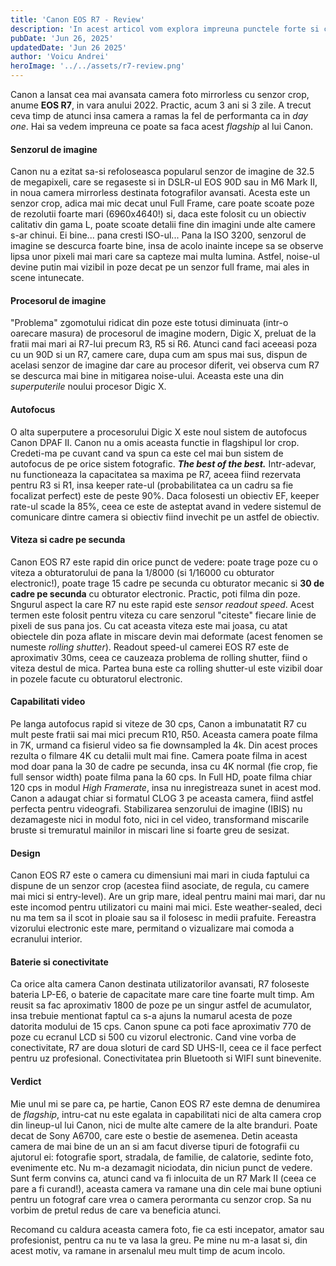 ```yaml
---
title: 'Canon EOS R7 - Review'
description: 'In acest articol vom explora impreuna punctele forte si cele slabe ale camerei Canon EOS R7'
pubDate: 'Jun 26, 2025'
updatedDate: 'Jun 26 2025'
author: 'Voicu Andrei'
heroImage: '../../assets/r7-review.png'
---
```


Canon a lansat cea mai avansata camera foto mirrorless cu senzor crop, anume **EOS R7**, in vara anului 2022. Practic, acum 3 ani si 3 zile. A trecut ceva timp de atunci insa camera a ramas la fel de performanta ca in *day one*. Hai sa vedem impreuna ce poate sa faca acest *flagship* al lui Canon.

#### Senzorul de imagine

Canon nu a ezitat sa-si refoloseasca popularul senzor de imagine de 32.5 de megapixeli, care se regaseste si in DSLR-ul EOS 90D sau in M6 Mark II, in noua camera mirrorless destinata fotografilor avansati. Acesta este un senzor crop, adica mai mic decat unul Full Frame, care poate scoate poze de rezolutii foarte mari (6960x4640!) si, daca este folosit cu un obiectiv calitativ din gama L, poate scoate detalii fine din imagini unde alte camere s-ar chinui. Ei bine... pana cresti ISO-ul... Pana la ISO 3200, senzorul de imagine se descurca foarte bine, insa de acolo inainte incepe sa se observe lipsa unor pixeli mai mari care sa capteze mai multa lumina. Astfel, noise-ul devine putin mai vizibil in poze decat pe un senzor full frame, mai ales in scene intunecate. 

#### Procesorul de imagine

"Problema" zgomotului ridicat din poze este totusi diminuata (intr-o oarecare masura) de procesorul de imagine modern, Digic X, preluat de la fratii mai mari ai R7-lui precum R3, R5 si R6. Atunci cand faci aceeasi poza cu un 90D si un R7, camere care, dupa cum am spus mai sus, dispun de acelasi senzor de imagine dar care au procesor diferit, vei observa cum R7 se descurca mai bine in mitigarea noise-ului. Aceasta este una din *superputerile* noului procesor Digic X.

#### Autofocus

O alta superputere a procesorului Digic X este noul sistem de autofocus Canon DPAF II. Canon nu a omis aceasta functie in flagshipul lor crop. Credeti-ma pe cuvant cand va spun ca este cel mai bun sistem de autofocus de pe orice sistem fotografic. ***The best of the best.*** Intr-adevar, nu functioneaza la capacitatea sa maxima pe R7, aceea fiind rezervata pentru R3 si R1, insa keeper rate-ul (probabilitatea ca un cadru sa fie focalizat perfect) este de peste 90%. Daca folosesti un obiectiv EF, keeper rate-ul scade la 85%, ceea ce este de asteptat avand in vedere sistemul de comunicare dintre camera si obiectiv fiind invechit pe un astfel de obiectiv.

#### Viteza si cadre pe secunda

Canon EOS R7 este rapid din orice punct de vedere: poate trage poze cu o viteza a obturatorului de pana la 1/8000 (si 1/16000 cu obturator electronic!), poate trage 15 cadre pe secunda cu obturator mecanic si **30 de cadre pe secunda** cu obturator electronic. Practic, poti filma din poze. Sngurul aspect la care R7 nu este rapid este *sensor readout speed*. Acest termen este folosit pentru viteza cu care senzorul "citeste" fiecare linie de pixeli de sus pana jos. Cu cat aceasta viteza este mai joasa, cu atat obiectele din poza aflate in miscare devin mai deformate (acest fenomen se numeste *rolling shutter*). Readout speed-ul camerei EOS R7 este de aproximativ 30ms, ceea ce cauzeaza problema de rolling shutter, fiind o viteza destul de mica. Partea buna este ca rolling shutter-ul este vizibil doar in pozele facute cu obturatorul electronic.

#### Capabilitati video

Pe langa autofocus rapid si viteze de 30 cps, Canon a imbunatatit R7 cu mult peste fratii sai mai mici precum R10, R50. Aceasta camera poate filma in 7K, urmand ca fisierul video sa fie downsampled la 4k. Din acest proces rezulta o filmare 4K cu detalii mult mai fine. Camera poate filma in acest mod doar pana la 30 de cadre pe secunda, insa cu 4K normal (fie crop, fie full sensor width) poate filma pana la 60 cps. In Full HD, poate filma chiar 120 cps in modul *High Framerate*, insa nu inregistreaza sunet in acest mod. Canon a adaugat chiar si formatul CLOG 3 pe aceasta camera, fiind astfel perfecta pentru videografi. Stabilizarea senzorului de imagine (IBIS) nu dezamageste nici in modul foto, nici in cel video, transformand miscarile bruste si tremuratul mainilor in miscari line si foarte greu de sesizat.

#### Design

Canon EOS R7 este o camera cu dimensiuni mai mari in ciuda faptului ca dispune de un senzor crop (acestea fiind asociate, de regula, cu camere mai mici si entry-level). Are un grip mare, ideal pentru maini mai mari, dar nu este incomod pentru utilizatori cu maini mai mici. Este weather-sealed, deci nu ma tem sa il scot in ploaie sau sa il folosesc in medii prafuite. Fereastra vizorului electronic este mare, permitand o vizualizare mai comoda a ecranului interior. 

#### Baterie si conectivitate

Ca orice alta camera Canon destinata utilizatorilor avansati, R7 foloseste bateria LP-E6, o baterie de capacitate mare care tine foarte mult timp. Am reusit sa fac aproximativ 1800 de poze pe un singur astfel de acumulator, insa trebuie mentionat faptul ca s-a ajuns la numarul acesta de poze datorita modului de 15 cps. Canon spune ca poti face aproximativ 770 de poze cu ecranul LCD si 500 cu vizorul electronic. Cand vine vorba de conectivitate, R7 are doua sloturi de card SD UHS-II, ceea ce il face perfect pentru uz profesional. Conectivitatea prin Bluetooth si WIFI sunt binevenite.

#### Verdict

Mie unul mi se pare ca, pe hartie, Canon EOS R7 este demna de denumirea de *flagship*, intru-cat nu este egalata in capabilitati nici de alta camera crop din lineup-ul lui Canon, nici de multe alte camere de la alte branduri. Poate decat de Sony A6700, care este o bestie de asemenea. Detin aceasta camera de mai bine de un an si am facut diverse tipuri de fotografii cu ajutorul ei: fotografie sport, stradala, de familie, de calatorie, sedinte foto, evenimente etc. Nu m-a dezamagit niciodata, din niciun punct de vedere. Sunt ferm convins ca, atunci cand va fi inlocuita de un R7 Mark II (ceea ce pare a fi curand!), aceasta camera va ramane una din cele mai bune optiuni pentru un fotograf care vrea o camera perormanta cu senzor crop. Sa nu vorbim de pretul redus de care va beneficia atunci. 

Recomand cu caldura aceasta camera foto, fie ca esti incepator, amator sau profesionist, pentru ca nu te va lasa la greu. Pe mine nu m-a lasat si, din acest motiv, va ramane in arsenalul meu mult timp de acum incolo. 